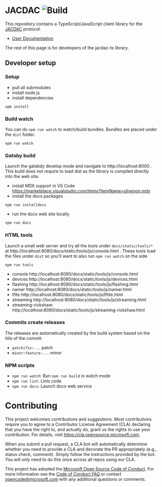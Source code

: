 # JACDAC ![Build](https://github.com/microsoft/jacdac-ts/workflows/Build/badge.svg)

This repository contains a TypeScript/JavaScript client library for the [JACDAC](https://microsoft.github.io/jacdac) protocol.

* [User Documentation](https://microsoft.github.io/jacdac-ts/)

The rest of this page is for developers of the jacdac-ts library.

## Developer setup

### Setup

* pull all submodules
* install node.js
* install dependencies
```
npm install
```

### Build watch

You can do ``npm run watch`` to watch/build bundles. Bundles are placed under the ``dist`` folder.

```
npm run watch
```

### Gatsby build

Launch the gatsbdy develop mode and navigate to http://localhost:8000 . This build does not require to load dist as the library is compiled directly into the web site.

* install MDX support in VS Code https://marketplace.visualstudio.com/items?itemName=silvenon.mdx
* install the docs packages

```
npm run installdocs
```

* run the docs web site locally

```
npm run docs
```

### HTML tools

Launch a small web server and 
try all the tools under ``docs/static/tools/*`` at http://localhost:8080/docs/static/tools/js/console.html . These tools load the files under ``dist`` so you'll want 
to also run ``npm run watch`` on the side.

```
npm run tools
```

* console http://localhost:8080/docs/static/tools/js/console.html
* devices http://localhost:8080/docs/static/tools/js/devices.html
* flashing http://localhost:8080/docs/static/tools/js/flashing.html
* namer http://localhost:8080/docs/static/tools/js/namer.html
* tfite http://localhost:8080/docs/static/tools/js/tflite.html
* streaming http://localhost:8080/docs/static/tools/js/streaming.html
* streaming-rickshaw: http://localhost:8080/docs/static/tools/js/streaming-rickshaw.html

### Commits create releases

The releases are automatically created by the build system based on the title of the commit:

* ``patch|fix:...``  patch
* ``minor:feature:...`` minor

### NPM scripts

 - `npm run watch`: Run `npm run build` in watch mode
 - `npm run lint`: Lints code
 - `npm run docs`: Launch docs web service

# Contributing

This project welcomes contributions and suggestions.  Most contributions require you to agree to a
Contributor License Agreement (CLA) declaring that you have the right to, and actually do, grant us
the rights to use your contribution. For details, visit https://cla.opensource.microsoft.com.

When you submit a pull request, a CLA bot will automatically determine whether you need to provide
a CLA and decorate the PR appropriately (e.g., status check, comment). Simply follow the instructions
provided by the bot. You will only need to do this once across all repos using our CLA.

This project has adopted the [Microsoft Open Source Code of Conduct](https://opensource.microsoft.com/codeofconduct/).
For more information see the [Code of Conduct FAQ](https://opensource.microsoft.com/codeofconduct/faq/) or
contact [opencode@microsoft.com](mailto:opencode@microsoft.com) with any additional questions or comments.
